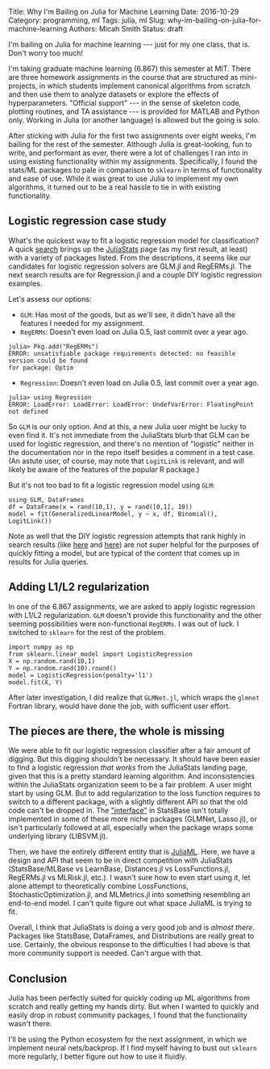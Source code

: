 Title: Why I'm Bailing on Julia for Machine Learning
Date: 2016-10-29
Category: programming, ml
Tags: julia, ml
Slug: why-im-bailing-on-julia-for-machine-learning
Authors: Micah Smith
Status: draft

I'm bailing on Julia for machine learning --- just for my one class, that is. Don't worry
too much!

I'm taking graduate machine learning (6.867) this semester at MIT. There are three homework
assignments in the course that are structured as mini-projects, in which students
implement canonical algorithms from scratch and then use them to analyze datasets or
explore the effects of hyperparameters. "Official support" --- in the sense of skeleton code,
plotting routines, and TA assistance --- is provided for MATLAB and Python only. Working in
Julia (or another language) is allowed but the going is solo.

After sticking with Julia for the first two assignments over eight weeks, I'm bailing for
the rest of the semester.  Although Julia is great-looking, fun to write, and
performant as ever, there were a lot of challenges I ran into in using existing
functionality within my assignments. Specifically, I found the stats/ML packages to pale in
comparison to `sklearn` in terms of functionality and ease of use. While it was great to use
Julia to implement my own algorithms, it turned out to be a real hassle to tie in with
existing functionality.

## Logistic regression case study

What's the quickest way to fit a logistic regression model for classification? A quick
[search](http://lmgtfy.com/?q=logistic+regression+julia) brings up the
[JuliaStats](juliastats.github.io) page (as my first result, at least) with a variety of
packages listed. From the descriptions, it seems like our candidates for logistic regression
solvers are GLM.jl and RegERMs.jl. The next search results are for Regression.jl and a
couple DIY logistic regression examples.

Let's assess our options:

- `GLM`: Has most of the goods, but as we'll see, it didn't have all the features I needed
    for my assignment.
- `RegERMs`: Doesn't even load on Julia 0.5, last commit over a year ago.
```
julia> Pkg.add("RegERMs")
ERROR: unsatisfiable package requirements detected: no feasible version could be found
for package: Optim
```
- `Regression`: Doesn't even load on Julia 0.5, last commit over a year ago.
```
julia> using Regression
ERROR: LoadError: LoadError: LoadError: UndefVarError: FloatingPoint not defined
```

So `GLM` is our only option. And at this, a new Julia user might be lucky to even find it.
It's not immediate from the JuliaStats blurb that GLM can be used for logistic regression,
and there's no mention of "logistic" neither in the documentation nor in the repo itself
besides a comment in a test case. (An astute user, of course, may note that `LogitLink` is
relevant, and will likely be aware of the features of the popular R package.)

But it's not too bad to fit a logistic regression model using `GLM`:
```
using GLM, DataFrames
df = DataFrame(x = rand(10,1), y = rand([0,1], 10))
model = fit(GeneralizedLinearModel, y ~ x, df, Binomial(), LogitLink())
```

Note as well that the DIY logistic regression attempts that rank highly in search results (like
[here](http://stackoverflow.com/questions/32703119/logistic-regression-in-julia-using-optim-jl)
and [here](http://int8.io/logstic-regression-with-gradient-descent-in-julia/)) are not super
helpful for the purposes of quickly fitting a model, but are typical of the content that
comes up in results for Julia queries.

## Adding L1/L2 regularization

In one of the 6.867 assignments, we are asked to apply logistic regression with L1/L2
regularization. `GLM` doesn't provide this functionality and the other seeming possibilities
were non-functional `RegERMs`. I was out of luck. I switched to `sklearn` for the rest of
the problem.

```
import numpy as np
from sklearn.linear_model import LogisticRegression
X = np.random.rand(10,1)
Y = np.random.rand(10).round()
model = LogisticRegression(penalty='l1')
model.fit(X, Y)
```

After later investigation, I did realize that `GLMNet.jl`, which wraps the `glmnet` Fortran library,
would have done the job, with sufficient user effort. 

## The pieces are there, the whole is missing

We were able to fit our logistic regression classifier after a fair amount of digging. But
this digging shouldn't be necessary. It should have been easier to find a logistic
regression *that works* from the JuliaStats landing page, given that this is a pretty
standard learning algorithm. And inconsistencies within the JuliaStats organization seem to
be a fair problem. A user might start by using GLM. But to add regularization to the
loss function requires to switch to a different package, with a slightly different API so
that the old code can't be dropped in. The
["interface"](http://statsbasejl.readthedocs.io/en/latest/statmodels.html) in StatsBase
isn't totally implemented in some of these more niche packages (GLMNet, Lasso.jl), or isn't
particularly followed at all, especially when the package wraps some underlying library
(LIBSVM.jl).

Then, we have the entirely different entity that is [JuliaML](juliaml.github.io). Here, we
have a design and API that seem to be in direct competition with JuliaStats
(StatsBase/MLBase vs LearnBase, Distances.jl vs LossFunctions.jl, RegERMs.jl vs MLRisk.jl,
etc.). I wasn't sure how to even start using it, let alone attempt to theoretically combine
LossFunctions, StochasticOptimization.jl, and MLMetrics.jl into something resembling an
end-to-end model. I can't quite figure out what space JuliaML is trying to fit.

Overall, I think that JuliaStats is doing a very good job and is *almost there*. Packages
like StatsBase, DataFrames, and Distributions are really great to use. Certainly,
the obvious response to the difficulties I had above is that more community support is
needed. Can't argue with that.

## Conclusion

Julia has been perfectly suited for quickly coding up ML algorithms from scratch and really
getting my hands dirty. But when I wanted to quickly and easily drop in robust community
packages, I found that the functionality wasn't there.

I'll be using the Python ecosystem for the next assignment, in which we implement neural
nets/backprop. If I find myself having to bust out `sklearn` more regularly, I better figure
out how to use it fluidly.
